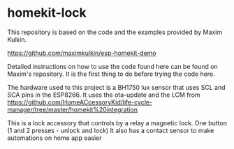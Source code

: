 # homekit-lock


This repository is based on the code and the examples provided by Maxim Kulkin.

https://github.com/maximkulkin/esp-homekit-demo

Detailed instructions on how to use the code found here can be found on Maxim's repository. It is the first thing to do before trying the code here.

The hardware used to this project is a BH1750 lux sensor that uses SCL and SCA pins in the ESP8266. It uses the ota-update and the LCM from https://github.com/HomeACcessoryKid/life-cycle-manager/tree/master/homekit%20integration

This is a lock accessory that controls by a relay a magnetic lock. One button (1 and 2 presses - unlock and lock)
It also has a contact sensor to make automations on home app easier
